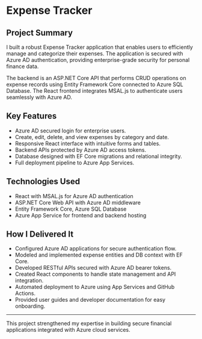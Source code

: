# Expense Tracker

## Project Summary  
I built a robust Expense Tracker application that enables users to efficiently manage and categorize their expenses. The application is secured with Azure AD authentication, providing enterprise-grade security for personal finance data.

The backend is an ASP.NET Core API that performs CRUD operations on expense records using Entity Framework Core connected to Azure SQL Database. The React frontend integrates MSAL.js to authenticate users seamlessly with Azure AD.

## Key Features  
- Azure AD secured login for enterprise users.  
- Create, edit, delete, and view expenses by category and date.  
- Responsive React interface with intuitive forms and tables.  
- Backend APIs protected by Azure AD access tokens.  
- Database designed with EF Core migrations and relational integrity.  
- Full deployment pipeline to Azure App Services.

## Technologies Used  
- React with MSAL.js for Azure AD authentication  
- ASP.NET Core Web API with Azure AD middleware  
- Entity Framework Core, Azure SQL Database  
- Azure App Service for frontend and backend hosting  

## How I Delivered It  
- Configured Azure AD applications for secure authentication flow.  
- Modeled and implemented expense entities and DB context with EF Core.  
- Developed RESTful APIs secured with Azure AD bearer tokens.  
- Created React components to handle state management and API integration.  
- Automated deployment to Azure using App Services and GitHub Actions.  
- Provided user guides and developer documentation for easy onboarding.

---

This project strengthened my expertise in building secure financial applications integrated with Azure cloud services.
